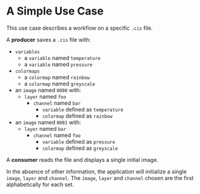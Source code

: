 # A Simple Use Case

This use case describes a workflow on a specific `.cis` file.

A **producer** saves a `.cis` file with:
- `variables`
    - a `variable` named `temperature`
    - a `variable` named `pressure`
- `colormaps`
    - a `colormap` named `rainbow`
    - a `colormap` named `greyscale`
- an `image` named `0000` with:
    - `layer` named `foo`
        - `channel` named `bar`
            - `variable` defined as `temperature`
            - `colormap` defined as `rainbow`
- an `image` named `0001` with:
    - `layer` named `bar`
        - `channel` named `foo`
            - `variable` defined as `pressure`
            - `colormap` defined as `greyscale`

A **consumer** reads the file and displays a single initial image.

In the absence of other information, the application will initialize a single `image`, `layer` and `channel`. The `image`, `layer` and `channel` chosen are the first alphabetically for each set.

